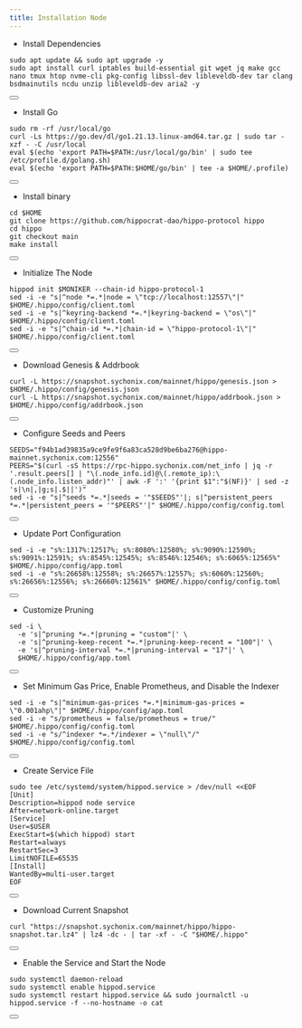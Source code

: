 ```yaml
---
title: Installation Node
---
```


- Install Dependencies 

<div class="code-block-wrapper">
  <pre><code>sudo apt update && sudo apt upgrade -y
sudo apt install curl iptables build-essential git wget jq make gcc nano tmux htop nvme-cli pkg-config libssl-dev libleveldb-dev tar clang bsdmainutils ncdu unzip libleveldb-dev aria2 -y</code></pre>
  <button class="copy-btn"><i class="fas fa-copy"></i></button>
</div>

- Install Go

<div class="code-block-wrapper">
  <pre><code>sudo rm -rf /usr/local/go
curl -Ls https://go.dev/dl/go1.21.13.linux-amd64.tar.gz | sudo tar -xzf - -C /usr/local
eval $(echo 'export PATH=$PATH:/usr/local/go/bin' | sudo tee /etc/profile.d/golang.sh)
eval $(echo 'export PATH=$PATH:$HOME/go/bin' | tee -a $HOME/.profile)</code></pre>
  <button class="copy-btn"><i class="fas fa-copy"></i></button>
</div>

- Install binary 

<div class="code-block-wrapper">
  <pre><code>cd $HOME
git clone https://github.com/hippocrat-dao/hippo-protocol hippo
cd hippo
git checkout main
make install</code></pre>
  <button class="copy-btn"><i class="fas fa-copy"></i></button>
</div>

- Initialize The Node

<div class="code-block-wrapper"><!-- Change chain id and port -->
  <pre><code>hippod init $MONIKER --chain-id hippo-protocol-1
sed -i -e "s|^node *=.*|node = \"tcp://localhost:12557\"|" $HOME/.hippo/config/client.toml
sed -i -e "s|^keyring-backend *=.*|keyring-backend = \"os\"|" $HOME/.hippo/config/client.toml
sed -i -e "s|^chain-id *=.*|chain-id = \"hippo-protocol-1\"|" $HOME/.hippo/config/client.toml</code></pre>
  <button class="copy-btn"><i class="fas fa-copy"></i></button>
</div><!-- Change chain id and port -->

- Download Genesis & Addrbook

<div class="code-block-wrapper">
  <pre><code>curl -L https://snapshot.sychonix.com/mainnet/hippo/genesis.json > $HOME/.hippo/config/genesis.json
curl -L https://snapshot.sychonix.com/mainnet/hippo/addrbook.json > $HOME/.hippo/config/addrbook.json</code></pre>
  <button class="copy-btn"><i class="fas fa-copy"></i></button>
</div>

- Configure Seeds and Peers

<div class="code-block-wrapper">
  <pre><code>SEEDS="f94b1ad39835a9ce9fe9f6a83ca528d9be6ba276@hippo-mainnet.sychonix.com:12556"
PEERS="$(curl -sS https://rpc-hippo.sychonix.com/net_info | jq -r '.result.peers[] | "\(.node_info.id)@\(.remote_ip):\(.node_info.listen_addr)"' | awk -F ':' '{print $1":"$(NF)}' | sed -z 's|\n|,|g;s|.$||')"
sed -i -e "s|^seeds *=.*|seeds = '"$SEEDS"'|; s|^persistent_peers *=.*|persistent_peers = '"$PEERS"'|" $HOME/.hippo/config/config.toml</code></pre>
  <button class="copy-btn"><i class="fas fa-copy"></i></button>
</div>

- Update Port Configuration

<div class="code-block-wrapper">
  <pre><code>sed -i -e "s%:1317%:12517%; s%:8080%:12580%; s%:9090%:12590%; s%:9091%:12591%; s%:8545%:12545%; s%:8546%:12546%; s%:6065%:12565%" $HOME/.hippo/config/app.toml
sed -i -e "s%:26658%:12558%; s%:26657%:12557%; s%:6060%:12560%; s%:26656%:12556%; s%:26660%:12561%" $HOME/.hippo/config/config.toml</code></pre>
  <button class="copy-btn"><i class="fas fa-copy"></i></button>
</div>

- Customize Pruning

<div class="code-block-wrapper">
  <pre><code>sed -i \
  -e 's|^pruning *=.*|pruning = "custom"|' \
  -e 's|^pruning-keep-recent *=.*|pruning-keep-recent = "100"|' \
  -e 's|^pruning-interval *=.*|pruning-interval = "17"|' \
  $HOME/.hippo/config/app.toml</code></pre>
  <button class="copy-btn"><i class="fas fa-copy"></i></button>
</div>

- Set Minimum Gas Price, Enable Prometheus, and Disable the Indexer

<div class="code-block-wrapper"><!-- Note: Change gas price and denom -->
  <pre><code>sed -i -e "s|^minimum-gas-prices *=.*|minimum-gas-prices = \"0.001ahp\"|" $HOME/.hippo/config/app.toml
sed -i -e "s/prometheus = false/prometheus = true/" $HOME/.hippo/config/config.toml
sed -i -e "s/^indexer *=.*/indexer = \"null\"/" $HOME/.hippo/config/config.toml</code></pre>
  <button class="copy-btn"><i class="fas fa-copy"></i></button>
</div><!-- Note: Change gas price and denom -->

- Create Service File

<div class="code-block-wrapper">
  <pre><code>sudo tee /etc/systemd/system/hippod.service &gt; /dev/null &lt;&lt;EOF
[Unit]
Description=hippod node service
After=network-online.target
[Service]
User=$USER
ExecStart=$(which hippod) start
Restart=always
RestartSec=3
LimitNOFILE=65535
[Install]
WantedBy=multi-user.target
EOF</code></pre>
  <button class="copy-btn"><i class="fas fa-copy"></i></button>
</div>

- Download Current Snapshot

<div class="code-block-wrapper">
  <pre><code>curl "https://snapshot.sychonix.com/mainnet/hippo/hippo-snapshot.tar.lz4" | lz4 -dc - | tar -xf - -C "$HOME/.hippo"</code></pre>
  <button class="copy-btn"><i class="fas fa-copy"></i></button>
</div>

- Enable the Service and Start the Node

<div class="code-block-wrapper">
  <pre><code>sudo systemctl daemon-reload
sudo systemctl enable hippod.service
sudo systemctl restart hippod.service && sudo journalctl -u hippod.service -f --no-hostname -o cat</code></pre>
  <button class="copy-btn"><i class="fas fa-copy"></i></button>
</div>
